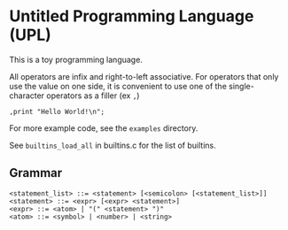 # Untitled Programming Language (UPL)

This is a toy programming language.

All operators are infix and right-to-left associative.
For operators that only use the value on one side, it is convenient to use one of the single-character operators as a filler (ex `,`)

```
,print "Hello World!\n";
```

For more example code, see the `examples` directory.

See `builtins_load_all` in builtins.c for the list of builtins.

## Grammar

```
<statement_list> ::= <statement> [<semicolon> [<statement_list>]]
<statement> ::= <expr> [<expr> <statement>]
<expr> ::= <atom> | "(" <statement> ")"
<atom> ::= <symbol> | <number> | <string>
```
